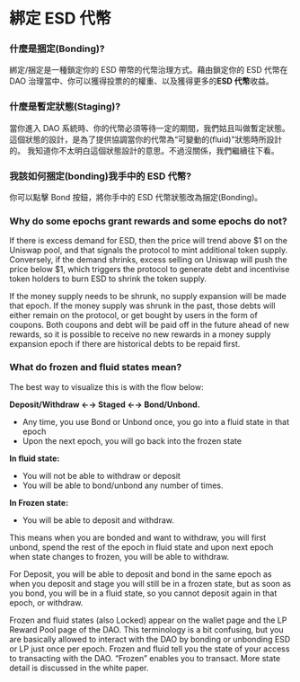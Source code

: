 # 綁定 ESD 代幣

### 什麼是捆定(Bonding)?

綁定/捆定是一種鎖定你的 ESD 帶幣的代幣治理方式。藉由鎖定你的 ESD 代幣在 DAO 治理當中、你可以獲得投票的的權重、以及獲得更多的**ESD 代幣**收益。

### 什麼是暫定狀態(Staging)?

當你進入 DAO 系統時、你的代幣必須等待一定的期間，我們姑且叫做暫定狀態。這個狀態的設計，是為了提供協調當你的代幣為“可變動的(fluid)"狀態時所設計的。
我知道你不太明白這個狀態設計的意思。不過沒關係，我們繼續往下看。

### 我該如何捆定(bonding)我手中的 ESD 代幣?

你可以點擊 Bond 按鈕，將你手中的 ESD 代幣狀態改為捆定(Bonding)。

### Why do some epochs grant rewards and some epochs do not?

If there is excess demand for ESD, then the price will trend above \$1 on the Uniswap pool, and that signals the protocol to mint additional token supply. Conversely, if the demand shrinks, excess selling on Uniswap will push the price below $1, which triggers the protocol to generate debt and incentivise token holders to burn ESD to shrink the token supply.

If the money supply needs to be shrunk, no supply expansion will be made that epoch. If the money supply was shrunk in the past, those debts will either remain on the protocol, or get bought by users in the form of coupons. Both coupons and debt will be paid off in the future ahead of new rewards, so it is possible to receive no new rewards in a money supply expansion epoch if there are historical debts to be repaid first.

### What do frozen and fluid states mean?

The best way to visualize this is with the flow below:

**Deposit/Withdraw ←→ Staged ←→ Bond/Unbond.**

- Any time, you use Bond or Unbond once, you go into a fluid state in that epoch
- Upon the next epoch, you will go back into the frozen state

**In fluid state:**

- You will not be able to withdraw or deposit
- You will be able to bond/unbond any number of times.

**In Frozen state:**

- You will be able to deposit and withdraw.

This means when you are bonded and want to withdraw, you will first unbond, spend the rest of the epoch in fluid state and upon next epoch when state changes to frozen, you will be able to withdraw.

For Deposit, you will be able to deposit and bond in the same epoch as when you deposit and stage you will still be in a frozen state, but as soon as you bond, you will be in a fluid state, so you cannot deposit again in that epoch, or withdraw.

Frozen and fluid states (also Locked) appear on the wallet page and the LP Reward Pool page of the DAO. This terminology is a bit confusing, but you are basically allowed to interact with the DAO by bonding or unbonding ESD or LP just once per epoch. Frozen and fluid tell you the state of your access to transacting with the DAO. “Frozen” enables you to transact. More state detail is discussed in the white paper.
